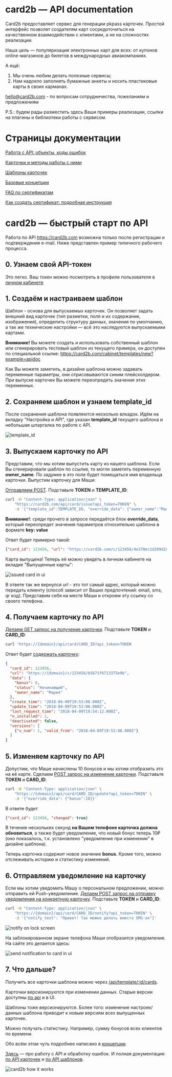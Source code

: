 # card2b — API documentation

Card2b предоставляет сервис для генерации pkpass карточек. Простой интерфейс позволет создателям карт сосредоточиться на качественном взаимодействии с клиентами, а не на сложностях реализации.

Наша цель — популяризация электронных карт для всех: от купонов online-магазинов до билетов в международных авиакомпаниях.

А ещё:
1. Мы очень любим делать полезные сервисы;
2. Нам надоело заполнять бумажные анкеты и носить пластиковые карты в своих карманах.


hello@card2b.com - по вопросам сотрудничества, пожеланиям и предложениям


P.S.: будем рады разместить здесь Ваши примеры реализации, ссылки на плагины и библиотеки работы с сервисом.

# Cтраницы документации
[Работа с API: объекты, коды ошибок](./doc/working-with-api.md)

[Карточки и методы работы с ними](./doc/cards.md)

[Шаблоны карточек](./doc/templates.md)

[Базовые концепции](./doc/base-concepts.md)

[FAQ по сертификатам](./certs/certs-faq.md)

[Как создать сертификат: подробная инструкция](./certs/cert-creation.md)


# card2b — быстрый старт по API
Работа по API https://card2b.com возможна только после регистрации и подтверждения e-mail.
Ниже представлен пример типичного рабочего процесса.


## 0. Узнаем свой API-токен
Это легко. Ваш токен можно посмотреть в профиле пользователя в [личном кабинете](https://card2b.com/cabinet)


## 1. Создаём и настраиваем шаблон
Шаблон - основа для выпускаемых карточек. Он позволяет задать внешний вид карточек (тип разметки, поля и их содержание, изображения),
определить структуру данных, значения по умолчанию, а так же технические настройки — всё это наследуются выпускаемыми картами.

**Внимание!** Вы можете создать и использовать собственный шаблон или сгенерировать тестовый шаблон из текущего примера, он доступен по специальной ссылке:
https://card2b.com/cabinet/templates/new?example=apidoc

Как Вы можете заметить, в дизайне шаблона можно задавать переменные параметры, они отрисовываются синим плейсхолдером.
При выпуске карточек Вы можете переопредять значения этих переменных.


## 2. Сохраняем шаблон и узнаем template_id

После сохранения шаблона появляются несколько влкадок. Идём на вкладку "Настройка и API", где указан **template_id** текущего шаблона и небольшая шпаргалка по работе с API.

![template_id](./img/screen_quickstart_id.png)


## 3. Выпускаем карточку по API
Представим, что мы хотим выпустить карту из нашего шаблона. Если Вы сгенерировали шаблон по ссылке, то могли заметить переменную **owner_name**.
По задумке в это поле будет помещаться имя владельца карточки. Выпустим карточку для Маши:


[Отправляем POST](./doc/cards.md#api_card_issue). Подставьте **TOKEN** и **TEMPLATE_ID**:

```bash
curl -H "Content-Type: application/json" \
    "https://card2b.com/api/card/issue?api_token=TOKEN" \
    -d '{"template_id":TEMPLATE_ID, "override_data": {"owner_name":"Маша"}}'
```

**Внимание!**: среди прочего в запросе передаётся блок **override_data**, который переопредет значения параметров относительно шаблона в формате **key: value**

Ответ будет примерно такой:

```json
{"card_id": 123456, "url": "https://card2b.com/c/123456/4e370ec1d209d188"}
```

Карта выпущена! Теперь её можно увидеть в личном кабинете на вкладке "Выпущенные карты":

![issued card in ui](./img/screen_quickstart_ui_issued.png)

В ответе так же вернулся url - это тот самый адрес, который можно передать клиенту (способ зависит от Ваших предпочтений: email, sms, qr код).
Представим себя на месте Маши и откроем эту ссылку со своего телефона.


## 4. Получаем карточку по API

[Делаем GET запрос на получение карточки](./doc/cards.md#api_card_get). Подставьте **TOKEN** и **CARD_ID**:

```bash
curl "https://{domain}/api/card/CARD_ID?api_token=TOKEN
```

Ответ будет [содержать карточку](./doc/working-with-api.md#card):

```json
{
  "card_id": 123456,
  "url": "https://{domain}/c/123456/b5671f6713375e9b",
  "data": {
    "bonus": 0,
    "status": "Начинающий",
    "owner_name": "Мария"
  },
  "create_time": "2018-04-09T19:53:08.000Z",
  "update_time": "2018-04-09T19:53:08.000Z",
  "last_request_time": "2018-04-09T19:54:12.000Z",
  "n_installed": 1,
  "deactivated": false,
  "versions": [
    {"v_num": 1, "valid_from": "2018-04-09T19:53:08.000Z"}
  ]
}
```


## 5. Изменяем карточку по API
Допустим, что Маше начислены 10 бонусов и мы хотим отобразить это на её карте.
Сделаем [POST запрос на изменение карточки](./doc/cards.md#api_card_update). Подставьте **TOKEN** и **CARD_ID**:

```bash
curl -H "Content-Type: application/json" \
    "https://{domain}/api/card/CARD_ID/update?api_token=TOKEN" \
    -d '{"override_data": {"bonus":10}}'
```

В ответе будет

```json
{"card_id": 123456, "changed": true}
```

В течение нескольких секунд **на Вашем телефоне карточка должна обновиться**, а также будет уведомление, что новый бонус теперь 10₽
(оно показалось, т.к. установлено "уведомление при изменении" в дизайне шаблона).

Теперь карточка содержит новое значение **bonus**. Кроме того, можно отслеживать историю и статистику изменений.

## 6. Отправляем уведомление на карточку
Если мы хотим уведомить Машу о персональном предложении, можно отправить ей Push-уведомление.
[Делаем POST запрос на отправку уведомления на конкретную карточку](./doc/cards.md#api_card_notify). Подставьте **TOKEN** и **CARD_ID**:

```bash
curl -H "Content-Type: application/json" \
    "https://{domain}/api/card/CARD_ID/notify?api_token=TOKEN" \
    -d '{"notify_text": "Привет! Так можно делать вместо SMS-ок"}'
```

![notify on lock screen](./img/notify_on_lockscreen.jpg)

На заблокированном экране телефона Маши отобразится уведомление. На сайте это делается здесь:

![send notification to card in ui](./img/screen_quickstart_ui_notify.png)


## 7. Что дальше?

Получить все карточки шаблона можно через [/api/template/:id/cards](./templates.md#api_template_cards).

Карточки версионируются при изменении данных. Старые версии доступны [по api](./doc/cards.md#api_card_get_vnum) и в UI.

Шаблоны тоже версионируются. Более того: изменение настроек/данных шаблона приводит к новым версиям всех выпущенных карточек.

Можно получать статистику. Например, сумму бонусов всех клиентов по времени.

Обо всём этом чуть подробнее написано в [концепции](./doc/basic-concepts.md).

[Здесь](./working-with-api.md) — про работу с API и обработку ошибок.
И полная документация: [по API карточек](./cards.md) и [по API шаблонов](./templates.md).

![card2b how it works](./img/how-it-works.png)
